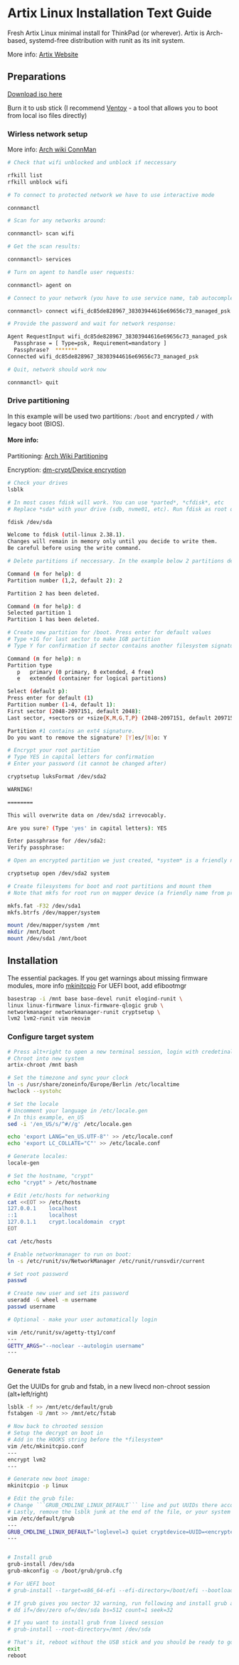 # Artix Linux Installation Text Guide
Fresh Artix Linux minimal install for ThinkPad (or wherever).
Artix is Arch-based, systemd-free distribution with runit as its init system.

More info: [Artix Website](https://artixlinux.org/)


## Preparations
[Download iso here](https://artixlinux.org/download.php)

Burn it to usb stick (I recommend [Ventoy](https://www.ventoy.net/en/index.html) - a tool that allows you to boot from local iso files directly)

### Wirless network setup 
More info: [Arch wiki ConnMan](https://wiki.archlinux.org/title/ConnMan)

```bash
# Check that wifi unblocked and unblock if neccessary

rfkill list
rfkill unblock wifi

# To connect to protected network we have to use interactive mode

connmanctl

# Scan for any networks around:

connmanctl> scan wifi

# Get the scan results:

connmanctl> services

# Turn on agent to handle user requests:

connmanctl> agent on

# Connect to your network (you have to use service name, tab autocompletion works):

connmanctl> connect wifi_dc85de828967_38303944616e69656c73_managed_psk

# Provide the password and wait for network response:

Agent RequestInput wifi_dc85de828967_38303944616e69656c73_managed_psk
  Passphrase = [ Type=psk, Requirement=mandatory ]
  Passphrase?  *******
Connected wifi_dc85de828967_38303944616e69656c73_managed_psk

# Quit, network should work now

connmanctl> quit
```

### Drive partitioning
In this example will be used two partitions: ```/boot``` and encrypted ```/``` with legacy boot (BIOS).

#### More info: 
Partitioning: [Arch Wiki Partitioning](https://wiki.archlinux.org/title/Partitioning) 

Encryption: [dm-crypt/Device encryption](https://wiki.archlinux.org/title/dm-crypt/Device_encryption)
```bash
# Check your drives
lsblk

# In most cases fdisk will work. You can use *parted*, *cfdisk*, etc
# Replace *sda* with your drive (sdb, nvme01, etc). Run fdisk as root or with *sudo*

fdisk /dev/sda

Welcome to fdisk (util-linux 2.38.1).
Changes will remain in memory only until you decide to write them.
Be careful before using the write command.

# Delete partitions if neccessary. In the example below 2 partitions deleted and new are created.

Command (m for help): d
Partition number (1,2, default 2): 2

Partition 2 has been deleted.

Command (m for help): d
Selected partition 1
Partition 1 has been deleted.

# Create new partition for /boot. Press enter for default values
# Type +1G for last sector to make 1GB partition
# Type Y for confirmation if sector contains another filesystem signature

Command (m for help): n
Partition type
   p   primary (0 primary, 0 extended, 4 free)
   e   extended (container for logical partitions)

Select (default p): 
Press enter for default (1)
Partition number (1-4, default 1): 
First sector (2048-2097151, default 2048):
Last sector, +sectors or +size{K,M,G,T,P} (2048-2097151, default 2097151): +1G

Partition #1 contains an ext4 signature.
Do you want to remove the signature? [Y]es/[N]o: Y

# Encrypt your root partition
# Type YES in capital letters for confirmation
# Enter your password (it cannot be changed after)

cryptsetup luksFormat /dev/sda2

WARNING!

========

This will overwrite data on /dev/sda2 irrevocably.

Are you sure? (Type 'yes' in capital letters): YES

Enter passphrase for /dev/sda2: 
Verify passphrase: 

# Open an encrypted partition we just created, *system* is a friendly name

cryptsetup open /dev/sda2 system

# Create filesystems for boot and root partitions and mount them 
# Note that mkfs for root run on mapper device (a friendly name from previous step)

mkfs.fat -F32 /dev/sda1
mkfs.btrfs /dev/mapper/system

mount /dev/mapper/system /mnt
mkdir /mnt/boot
mount /dev/sda1 /mnt/boot
```

## Installation
The essential packages. If you get warnings about missing firmware modules, more info [mkinitcpio](https://wiki.archlinux.org/title/mkinitcpio)
For UEFI boot, add efibootmgr
```bash
basestrap -i /mnt base base-devel runit elogind-runit \
linux linux-firmware linux-firmware-qlogic grub \
networkmanager networkmanager-runit cryptsetup \
lvm2 lvm2-runit vim neovim
```

### Configure target system

```bash
# Press alt+right to open a new terminal session, login with credetinals provided by livecd 
# Chroot into new system
artix-chroot /mnt bash

# Set the timezone and sync your clock
ln -s /usr/share/zoneinfo/Europe/Berlin /etc/localtime
hwclock --systohc

# Set the locale
# Uncomment your language in /etc/locale.gen
# In this example, en_US
sed -i '/en_US/s/^#//g' /etc/locale.gen

echo 'export LANG="en_US.UTF-8"' >> /etc/locale.conf
echo 'export LC_COLLATE="C"' >> /etc/locale.conf

# Generate locales:
locale-gen

# Set the hostname, "crypt"
echo "crypt" > /etc/hostname

# Edit /etc/hosts for networking
cat <<EOT >> /etc/hosts
127.0.0.1    localhost
::1          localhost
127.0.1.1    crypt.localdomain  crypt
EOT

cat /etc/hosts

# Enable networkmanager to run on boot:
ln -s /etc/runit/sv/NetworkManager /etc/runit/runsvdir/current

# Set root password
passwd

# Create new user and set its password
useradd -G wheel -m username
passwd username

# Optional - make your user automatically login

vim /etc/runit/sv/agetty-tty1/conf
---
GETTY_ARGS="--noclear --autologin username"
---
```

### Generate fstab 
Get the UUIDs for grub and fstab, in a new livecd non-chroot session (alt+left/right)
```bash
lsblk -f >> /mnt/etc/default/grub
fstabgen -U /mnt >> /mnt/etc/fstab

# Now back to chrooted session
# Setup the decrypt on boot in 
# Add in the HOOKS string before the *filesystem*
vim /etc/mkinitcpio.conf
---
encrypt lvm2
---

# Generate new boot image:
mkinitcpio -p linux

# Edit the grub file:
# Change ```GRUB_CMDLINE_LINUX_DEFAULT``` line and put UUIDs there accordingly
# Lastly, remove the lsblk junk at the end of the file, or your system will not boot.
vim /etc/default/grub
---
GRUB_CMDLINE_LINUX_DEFAULT="loglevel=3 quiet cryptdevice=UUID=<encrypted-uuid-value-here>:system root=UUID=<decrypted-uuid-value-here>"
---


# Install grub
grub-install /dev/sda
grub-mkconfig -o /boot/grub/grub.cfg

# For UEFI boot
# grub-install --target=x86_64-efi --efi-directory=/boot/efi --bootloader-id=arch_grub --recheck --debug 

# If grub gives you sector 32 warning, run following and install grub again
# dd if=/dev/zero of=/dev/sda bs=512 count=1 seek=32

# If you want to install grub from livecd session
# grub-install --root-directory=/mnt /dev/sda

# That's it, reboot without the USB stick and you should be ready to go
exit
reboot
```
